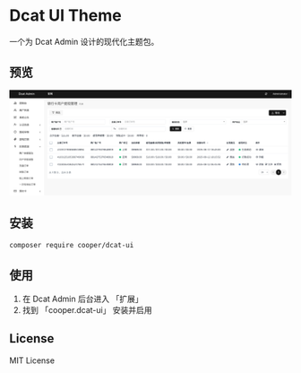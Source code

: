 # Dcat UI Theme

一个为 Dcat Admin 设计的现代化主题包。

## 预览
![](./art/preview.png)

## 安装

```bash
composer require cooper/dcat-ui
```

## 使用

1. 在 Dcat Admin 后台进入 「扩展」
2. 找到 「cooper.dcat-ui」 安装并启用

## License

MIT License
